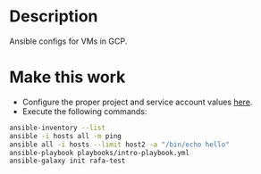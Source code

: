 # Description
Ansible configs for VMs in GCP.


# Make this work
- Configure the proper project and service account values [here](./inventory/app.gcp.yml).
- Execute the following commands:

```bash
ansible-inventory --list
ansible -i hosts all -m ping
ansible all -i hosts --limit host2 -a "/bin/echo hello"
ansible-playbook playbooks/intro-playbook.yml
ansible-galaxy init rafa-test
```